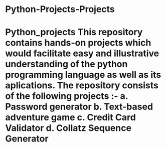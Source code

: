 # Python-Projects-Projects
# Python_projects This repository contains hands-on projects which would facilitate easy and illustrative understanding of the python programming language as well as its aplications.  The repository consists of the following projects :-   a. Password generator b. Text-based adventure game c. Credit Card Validator d. Collatz Sequence Generator
